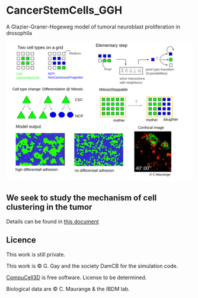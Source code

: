 # CancerStemCells_GGH

A  Glazier-Graner-Hogeweg model of tumoral neuroblast proliferation in
drosophila

![Schéma de principe du modèle de Potts cellulaire employé. ](images/figure1.svg)

## We seek to study the mechanism of cell clustering in the tumor

Details can be found in [this document](doc/rapport.md)

## Licence

This work is still private.

This work is &copy; G. Gay and the society DamCB for the simulation code.

[CompuCell3D](https://github.com/CompuCell3D/CompuCell3D) is free software.
License to be determined.  

Biological data are &copy; C. Maurange & the IBDM lab.

